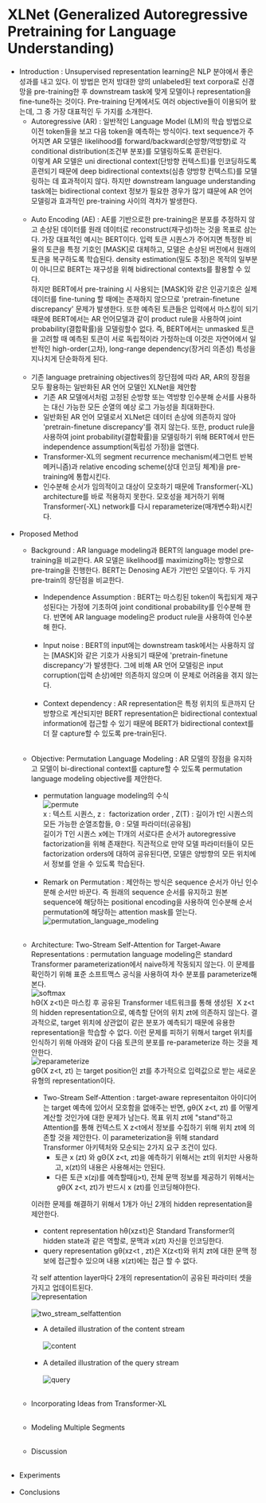 # XLNet (Generalized Autoregressive Pretraining for Language Understanding)

- Introduction : Unsupervised representation learning은 NLP 분야에서 좋은 성과를 내고 있다. 이 방법은 먼저 방대한 양의 unlabeled된 text corpora로 신경망을 pre-training한 후 downstream task에 맞게 모델이나 representation을 fine-tune하는 것이다. Pre-training 단계에서도 여러 objective들이 이용되어 왔는데, 그 중 가장 대표적인 두 가지를 소개한다.
  - Autoregressive (AR) : 일반적인 Language Model (LM)의 학습 방법으로 이전 token들을 보고 다음 token을 예측하는 방식이다. text sequence가 주어지면 AR 모델은 likelihood를 forward/backward(순방향/역방향)로 각 conditional distribution(조건부 분포)를 모델링하도록 훈련된다.<br>
  이렇게 AR 모델은 uni directional context(단방향 컨텍스트)를 인코딩하도록 훈련되기 때문에 deep bidirectional contexts(심층 양방향 컨텍스트)를 모델링하는 데 효과적이지 않다. 하지만 downstream language understanding task에는 bidirectional context 정보가 필요한 경우가 많기 떄문에 AR 언어 모델링과 효과적인 pre-training 사이의 격차가 발생한다.
  <br><br>
  - Auto Encoding (AE) : AE를 기반으로한 pre-training은 분포를 추정하지 않고 손상된 데이터를 원래 데이터로 reconstruct(재구성)하는 것을 목표로 삼는다. 가장 대표적인 예시는 BERT이다. 입력 토큰 시퀀스가 주어지면 특정한 비율의 토큰을 특정 기호인 [MASK]로 대체하고, 모델은 손상된 버전에서 원래의 토큰을 복구하도록 학습된다. density estimation(밀도 추정)은 목적의 일부분이 아니므로 BERT는 재구성을 위해 bidirectional contexts를 활용할 수 있다.<br>
  하지만 BERT에서 pre-training 시 사용되는 [MASK]와 같은 인공기호은 실제 데이터를 fine-tuning 할 때에는 존재하지 않으므로 'pretrain-finetune discrepancy' 문제가 발생한다. 또한 예측된 토큰들은 입력에서 마스킹이 되기 때문에 BERT에서는 AR 언어모델과 같이 product rule을 사용하여 joint probability(결합확률)을 모델링할수 없다. 
  즉, BERT에서는 unmasked 토큰을 고려할 때 예측된 토큰이 서로 독립적이라 가정하는데 이것은 자연어에서 일반적인 high-order(고차), long-range dependency(장거리 의존성) 특성을 지나치게 단순화하게 된다.
  <br><br>
  - 기존 language pretraining objectives의 장단점에 따라 AR, AR의 장점을 모두 활용하는 일반화된 AR 언어 모델인 XLNet을 제안함
    - 기존 AR 모델에서처럼 고정된 순방향 또는 역방향 인수분해 순서를 사용하는 대신 가능한 모든 순열의 예상 로그 가능성을 최대화한다.
    - 일반화된 AR 언어 모델로서 XLNet은 데이터 손상에 의존하지 않아 'pretrain-finetune discrepancy'를 겪지 않는다. 또한, product rule을 사용하여 joint probability(결합확률)을 모델링하기 위해 BERT에서 만든 independence assumption(독립성 가정)을 없앤다.
    - Transformer-XL의 segment recurrence mechanism(세그먼트 반복 메커니즘)과 relative encoding scheme(상대 인코딩 체계)을 pre-training에 통합시킨다.
    - 인수분해 순서가 임의적이고 대상이 모호하기 때문에 Transformer(-XL) architecture를 바로 적용하지 못한다. 모호성을 제거하기 위해 Transformer(-XL) network를 다시 reparameterize(매개변수화)시킨다.
<br><br>
- Proposed Method
  - Background : AR language modeling과 BERT의 language model pre-training을 비교한다. AR 모델은 likelihood를 maximizing하는 방향으로 pre-traing을 진행한다. BERT는 Denosing AE가 기반인 모델이다. 두 가지 pre-train의 장단점을 비교한다. 
    - Independence Assumption : BERT는 마스킹된 token이 독립되게 재구성된다는 가정에 기초하여 joint conditional probability를 인수분해 한다. 반면에 AR language modeling은 product rule을 사용하여 인수분해 한다.
    <br><br>
    - Input noise : BERT의 input에는 downstream task에서는 사용하지 않는 [MASK]와 같은 기호가 사용되기 때문에 'pretrain-finetune discrepancy'가 발생한다. 그에 비해 AR 언어 모델링은 input corruption(입력 손상)에만 의존하지 않으며 이 문제로 어려움을 겪지 않는다.
    <br><br>
    - Context dependency : AR representation은 특정 위치의 토큰까지 단방향으로 계산되지만 BERT representation은 bidirectional contextual information에 접근할 수 있기 때문에 BERT가 bidirectional context를 더 잘 capture할 수 있도록 pre-train된다.
  <br><br>
  - Objective: Permutation Language Modeling : AR 모델의 장점을 유지하고 모델이 bi-directional context를 capture할 수 있도록 permutation language modeling objective를 제안한다.
    - permutation language modeling의 수식<br>
    ![permute](https://user-images.githubusercontent.com/86700191/188071252-7d7e9fae-9f35-4b7a-b768-3ac04d4d8761.PNG) <br>
    x : 텍스트 시퀀스, z :  factorization order , Z(T) : 길이가 t인 시퀀스의 모든 가능한 순열조합들, Θ : 모델 파라미터(공유됨)  <br>
    길이가 T인 시퀀스 x에는 T!개의 서로다른 순서가 autoregressive factorization을 위해 존재한다. 직관적으로 만약 모델 파라미터들이 모든 factorization orders에 대하여 공유된다면, 모델은 양방향의 모든 위치에서 정보를 얻을 수 있도록 학습된다.
    <br><br>
    - Remark on Permutation : 제안하는 방식은 sequence 순서가 아닌 인수분해 순서만 바꾼다. 즉 원래의 sequence 순서를 유지하고 원본 sequence에 해당하는 positional encoding을 사용하여 인수분해 순서 permutation에 해당하는 attention mask를 얻는다. <br>
    ![permutation_language_modeling](https://user-images.githubusercontent.com/86700191/188073268-09536c2d-78b9-4372-85ea-965a2f07b519.PNG)
  <br><br>
  - Architecture: Two-Stream Self-Attention for Target-Aware Representations : permutation language modeling은 standard Transformer parameterization에서 naive하게 작동되지 않는다. 이 문제를 확인하기 위해 표준 소프트맥스 공식을 사용하여 차수 분포를 parameterize해본다. <br>
  ![softmax](https://user-images.githubusercontent.com/86700191/188366768-a4aae51a-577f-4061-867c-03cb40babc72.png) <br>
  hΘ(X z<t)은 마스킹 후 공유된 Transformer 네트워크를 통해 생성된  X z<t의 hidden representation으로, 예측할 단어의 위치 zt에 의존하지 않는다. 결과적으로, target 위치에 상관없이 같은 분포가 예측되기 때문에 유용한 representation을 학습할 수 없다. 이런 문제를 피하기 위해서 target 위치를 인식하기 위해 아래와 같이 다음 토큰의 분포를 re-parameterize 하는 것을 제안한다. <br>
  ![reparameterize](https://user-images.githubusercontent.com/86700191/188367043-5ddf154a-4f4b-496f-8995-f9c8d5d64086.PNG) <br>
  gΘ(X z<t, zt) 는 target position인 zt를 추가적으로 입력값으로 받는 새로운 유형의 representation이다.
    - Two-Stream Self-Attention : target-aware representaiton 아이디어는 target 예측에 있어서 모호함을 없애주는 반면, gθ(X z<t, zt) 를 어떻게 계산할 것인가에 대한 문제가 남는다. 목표 위치 zt에 "stand"하고 Attention를 통해 컨텍스트 X z<t에서 정보를 수집하기 위해 위치 zt에 의존할 것을 제안한다. 이 parameterization을 위해  standard Transformer 아키텍처와 모순되는 2가지 요구 조건이 있다. <br>
      - 토큰 x (zt) 와 gΘ(X z<t, zt)을 예측하기 위해서는 zt의 위치만 사용하고, x(zt)의 내용은 사용해서는 안된다.
      - 다른 토큰 x(zj)를 예측할때(j>t), 전체 문맥 정보를 제공하기 위해서는  gθ(X z<t, zt)가 반드시 x (zt)를 인코딩해야한다. <br>

    이러한 문제를 해결하기 위해서 1개가 아닌 2개의 hidden representation을 제안한다.
      - content representation hθ(xz≤t)은 Standard Transformer의 hidden state과 같은 역할로, 문맥과 x(zt) 자신을 인코딩한다.
      - query representation gθ(xz<t , zt)은 X(z<t)와 위치 zt에 대한 문맥 정보에 접근할수 있으며 내용 x(zt)에는 접근 할 수 없다. <br>
    
    각 self attention layer마다 2개의 representation이 공유된 파라미터 셋을 가지고 업데이트된다. <br>
    ![representation](https://user-images.githubusercontent.com/86700191/188372347-b0625644-c017-4962-a4af-8cd7ecf208e4.PNG) <br><br>
    ![two_stream_selfattention](https://user-images.githubusercontent.com/86700191/188372248-72205696-b04b-4fa6-89a0-40d780d2cd5b.png) <br>
    - A detailed illustration of the content stream <br><br>
    ![content](https://user-images.githubusercontent.com/86700191/188372847-80c94e06-ed74-4405-8181-55b59e537b3b.png) 
    <br><br>
    - A detailed illustration of the query stream <br><br>
    ![query](https://user-images.githubusercontent.com/86700191/188372852-98ce7e91-6ff5-4b40-998a-e7678eab09b6.png)
  <br><br>
  - Incorporating Ideas from Transformer-XL
  <br><br>
  - Modeling Multiple Segments
  <br><br>
  - Discussion
<br><br>
- Experiments
<br><br>
- Conclusions
